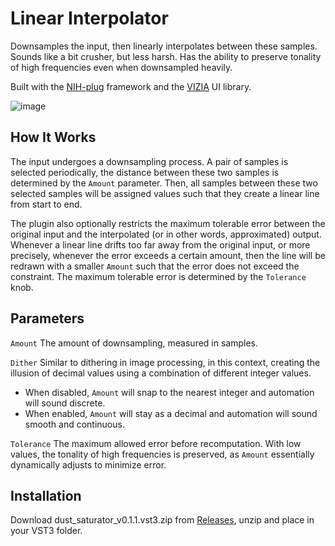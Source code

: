 # Linear Interpolator

Downsamples the input, then linearly interpolates between these samples. Sounds like a bit crusher, but less harsh. Has the ability to preserve tonality of high frequencies even when downsampled heavily.

Built with the [NIH-plug](https://github.com/robbert-vdh/nih-plug) framework and the [VIZIA](https://github.com/vizia/vizia) UI library.

![image](https://github.com/Everither/linear-interpolator/assets/122586326/622cbd5e-39dc-4185-a474-68f00efd0ca2)

## How It Works

The input undergoes a downsampling process. A pair of samples is selected periodically, the distance between these two samples is determined by the `Amount` parameter. Then, all samples between these two selected samples will be assigned values such that they create a linear line from start to end. 

The plugin also optionally restricts the maximum tolerable error between the original input and the interpolated (or in other words, approximated) output. Whenever a linear line drifts too far away from the original input, or more precisely, whenever the error exceeds a certain amount, then the line will be redrawn with a smaller `Amount` such that the error does not exceed the constraint. The maximum tolerable error is determined by the `Tolerance` knob. 

## Parameters
`Amount` The amount of downsampling, measured in samples.

`Dither` Similar to dithering in image processing, in this context, creating the illusion of decimal values using a combination of different integer values.
- When disabled, `Amount` will snap to the nearest integer and automation will sound discrete. 
- When enabled, `Amount` will stay as a decimal and automation will sound smooth and continuous.

`Tolerance` The maximum allowed error before recomputation. With low values, the tonality of high frequencies is preserved, as `Amount` essentially dynamically adjusts to minimize error.

## Installation
Download dust_saturator_v0.1.1.vst3.zip from [Releases](https://github.com/Everither/dust-saturation/releases/tag/v0.1.1), unzip and place in your VST3 folder. 

